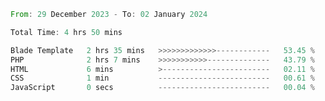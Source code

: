 
<!--START_SECTION:waka-->

```rust
From: 29 December 2023 - To: 02 January 2024

Total Time: 4 hrs 50 mins

Blade Template   2 hrs 35 mins   >>>>>>>>>>>>>------------   53.45 %
PHP              2 hrs 7 mins    >>>>>>>>>>>--------------   43.79 %
HTML             6 mins          >------------------------   02.11 %
CSS              1 min           -------------------------   00.61 %
JavaScript       0 secs          -------------------------   00.04 %
```

<!--END_SECTION:waka-->
<!---
Abedmuh/Abedmuh is a ✨ special ✨ repository because its `README.md` (this file) appears on your GitHub profile.
You can click the Preview link to take a look at your changes.
--->
